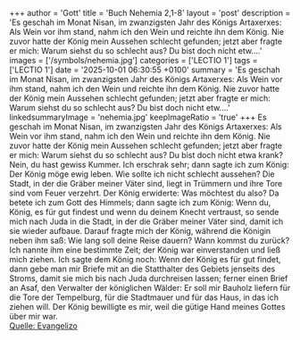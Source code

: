 +++
author = 'Gott'
title = 'Buch Nehemia 2,1-8'
layout = 'post'
description = 'Es geschah im Monat Nisan, im zwanzigsten Jahr des Königs Artaxerxes: Als Wein vor ihm stand, nahm ich den Wein und reichte ihn dem König. Nie zuvor hatte der König mein Aussehen schlecht gefunden; jetzt aber fragte er mich: Warum siehst du so schlecht aus? Du bist doch nicht etw....'
images = ['/symbols/nehemia.jpg']
categories = ['LECTIO 1']
tags = ['LECTIO 1']
date = '2025-10-01 06:30:55 +0100'
summary = 'Es geschah im Monat Nisan, im zwanzigsten Jahr des Königs Artaxerxes: Als Wein vor ihm stand, nahm ich den Wein und reichte ihn dem König. Nie zuvor hatte der König mein Aussehen schlecht gefunden; jetzt aber fragte er mich: Warum siehst du so schlecht aus? Du bist doch nicht etw....'
linkedsummaryImage = 'nehemia.jpg'
keepImageRatio = 'true'
+++
Es geschah im Monat Nisan, im zwanzigsten Jahr des Königs Artaxerxes: Als Wein vor ihm stand, nahm ich den Wein und reichte ihn dem König. Nie zuvor hatte der König mein Aussehen schlecht gefunden;
jetzt aber fragte er mich: Warum siehst du so schlecht aus? Du bist doch nicht etwa krank? Nein, du hast gewiss Kummer.<!--more--> Ich erschrak sehr;
dann sagte ich zum König: Der König möge ewig leben. Wie sollte ich nicht schlecht aussehen? Die Stadt, in der die Gräber meiner Väter sind, liegt in Trümmern und ihre Tore sind vom Feuer verzehrt.
Der König erwiderte: Was möchtest du also? Da betete ich zum Gott des Himmels;
dann sagte ich zum König: Wenn du, König, es für gut findest und wenn du deinem Knecht vertraust, so sende mich nach Juda in die Stadt, in der die Gräber meiner Väter sind, damit ich sie wieder aufbaue.
Darauf fragte mich der König, während die Königin neben ihm saß: Wie lang soll deine Reise dauern? Wann kommst du zurück? Ich nannte ihm eine bestimmte Zeit; der König war einverstanden und ließ mich ziehen.
Ich sagte dem König noch: Wenn der König es für gut findet, dann gebe man mir Briefe mit an die Statthalter des Gebiets jenseits des Stroms, damit sie mich bis nach Juda durchreisen lassen;
ferner einen Brief an Asaf, den Verwalter der königlichen Wälder: Er soll mir Bauholz liefern für die Tore der Tempelburg, für die Stadtmauer und für das Haus, in das ich ziehen will. Der König bewilligte es mir, weil die gütige Hand meines Gottes über mir war.<br> [Quelle: Evangelizo](https://evangeliumtagfuertag.org/DE/gospel)